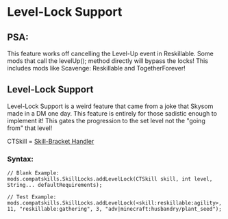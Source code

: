 # Level-Lock Support

## PSA:

This feature works off cancelling the Level-Up event in Reskillable. Some mods that call the levelUp(); method directly will bypass the locks! This includes mods like Scavenge: Reskillable and TogetherForever!

## Level-Lock Support

Level-Lock Support is a weird feature that came from a joke that Skysom made in a DM one day. This feature is entirely for those sadistic enough to implement it! This gates the progression to the set level not the "going from" that level!

CTSkill = [Skill-Bracket Handler](/Mods/CompatSkills/Supports/Reskillable/BracketHandlers/)

### Syntax:

    // Blank Example:
    mods.compatskills.SkillLocks.addLevelLock(CTSkill skill, int level, String... defaultRequirements);
    
    // Test Example:
    mods.compatskills.SkillLocks.addLevelLock(<skill:reskillable:agility>, 11, "reskillable:gathering", 3, "adv|minecraft:husbandry/plant_seed");